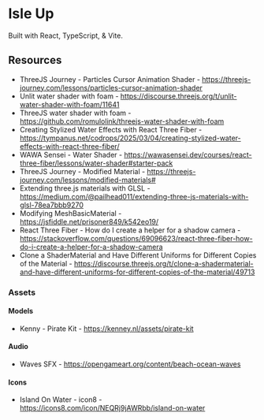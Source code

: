 # Isle Up

Built with React, TypeScript, & Vite.

## Resources
- ThreeJS Journey - Particles Cursor Animation Shader - https://threejs-journey.com/lessons/particles-cursor-animation-shader
- Unlit water shader with foam - https://discourse.threejs.org/t/unlit-water-shader-with-foam/11641
- ThreeJS water shader with foam - https://github.com/romulolink/threejs-water-shader-with-foam
- Creating Stylized Water Effects with React Three Fiber - https://tympanus.net/codrops/2025/03/04/creating-stylized-water-effects-with-react-three-fiber/
- WAWA Sensei - Water Shader - https://wawasensei.dev/courses/react-three-fiber/lessons/water-shader#starter-pack
- ThreeJS Journey - Modified Material - https://threejs-journey.com/lessons/modified-materials#
- Extending three.js materials with GLSL - https://medium.com/@pailhead011/extending-three-js-materials-with-glsl-78ea7bbb9270
- Modifying MeshBasicMaterial - https://jsfiddle.net/prisoner849/k542eo19/
- React Three Fiber - How do I create a helper for a shadow camera - https://stackoverflow.com/questions/69096623/react-three-fiber-how-do-i-create-a-helper-for-a-shadow-camera
- Clone a ShaderMaterial and Have Different Uniforms for Different Copies of the Material - https://discourse.threejs.org/t/clone-a-shadermaterial-and-have-different-uniforms-for-different-copies-of-the-material/49713

### Assets
#### Models
- Kenny - Pirate Kit - https://kenney.nl/assets/pirate-kit
#### Audio
- Waves SFX - https://opengameart.org/content/beach-ocean-waves
#### Icons
- Island On Water - icon8 - https://icons8.com/icon/NEQRj9jAWRbb/island-on-water
